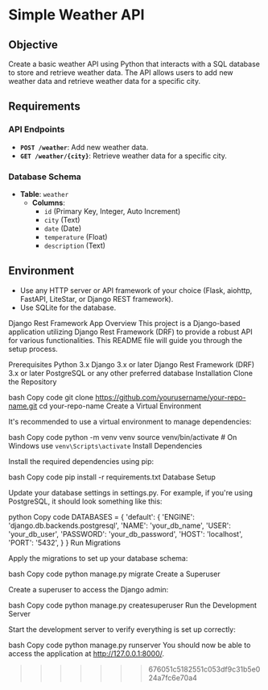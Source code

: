 
# **Simple Weather API**

## **Objective**

Create a basic weather API using Python that interacts with a SQL database to store and retrieve weather data. The API allows users to add new weather data and retrieve weather data for a specific city.

## **Requirements**

### **API Endpoints**

- **`POST /weather`**: Add new weather data.
- **`GET /weather/{city}`**: Retrieve weather data for a specific city.

### **Database Schema**

- **Table**: `weather`
  - **Columns**:
    - `id` (Primary Key, Integer, Auto Increment)
    - `city` (Text)
    - `date` (Date)
    - `temperature` (Float)
    - `description` (Text)

## **Environment**

- Use any HTTP server or API framework of your choice (Flask, aiohttp, FastAPI, LiteStar, or Django REST framework).
- Use SQLite for the database.

Django Rest Framework App
Overview
This project is a Django-based application utilizing Django Rest Framework (DRF) to provide a robust API for various functionalities. This README file will guide you through the setup process.

Prerequisites
Python 3.x
Django 3.x or later
Django Rest Framework (DRF) 3.x or later
PostgreSQL or any other preferred database
Installation
Clone the Repository

bash
Copy code
git clone https://github.com/yourusername/your-repo-name.git
cd your-repo-name
Create a Virtual Environment

It's recommended to use a virtual environment to manage dependencies:

bash
Copy code
python -m venv venv
source venv/bin/activate  # On Windows use `venv\Scripts\activate`
Install Dependencies

Install the required dependencies using pip:

bash
Copy code
pip install -r requirements.txt
Database Setup

Update your database settings in settings.py. For example, if you're using PostgreSQL, it should look something like this:

python
Copy code
DATABASES = {
    'default': {
        'ENGINE': 'django.db.backends.postgresql',
        'NAME': 'your_db_name',
        'USER': 'your_db_user',
        'PASSWORD': 'your_db_password',
        'HOST': 'localhost',
        'PORT': '5432',
    }
}
Run Migrations

Apply the migrations to set up your database schema:

bash
Copy code
python manage.py migrate
Create a Superuser

Create a superuser to access the Django admin:

bash
Copy code
python manage.py createsuperuser
Run the Development Server

Start the development server to verify everything is set up correctly:

bash
Copy code
python manage.py runserver
You should now be able to access the application at http://127.0.0.1:8000/.
>>>>>>> 676051c5182551c053df9c31b5e024a7fc6e70a4
